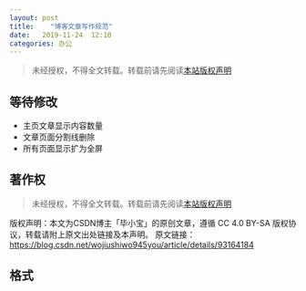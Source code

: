 ```yaml
---
layout: post
title:    "博客文章写作规范"
date:   2019-11-24  12:10 
categories: 办公
---
```


> 未经授权，不得全文转载。转载前请先阅读[本站版权声明](https://lonlypan.com/archivers/版权声明)

## 等待修改

 - 主页文章显示内容数量
 - 文章页面分割线删除
 - 所有页面显示扩为全屏

## 著作权

> 未经授权，不得全文转载。转载前请先阅读[本站版权声明](https://lonlypan.com/archivers/版权声明)



版权声明：本文为CSDN博主「毕小宝」的原创文章，遵循 CC 4.0 BY-SA 版权协议，转载请附上原文出处链接及本声明。
原文链接：https://blog.csdn.net/wojiushiwo945you/article/details/93164184

## 格式


